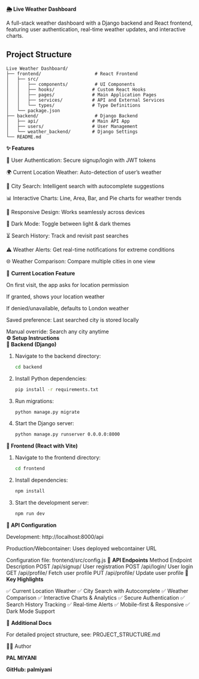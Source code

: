 <b>🌦️ Live Weather Dashboard </b>

A full-stack weather dashboard with a Django backend and React frontend, featuring user authentication, real-time weather updates, and interactive charts.

## Project Structure


```
Live Weather Dashboard/
├── frontend/                    # React Frontend
│   ├── src/
│   │   ├── components/          # UI Components
│   │   ├── hooks/              # Custom React Hooks
│   │   ├── pages/              # Main Application Pages
│   │   ├── services/           # API and External Services
│   │   └── types/              # Type Definitions
│   └── package.json
├── backend/                     # Django Backend
│   ├── api/                    # Main API App
│   ├── users/                  # User Management
│   └── weather_backend/        # Django Settings
└── README.md
```

<b>✨ Features</b>

🔑 User Authentication: Secure signup/login with JWT tokens

🌍 Current Location Weather: Auto-detection of user’s weather

🔎 City Search: Intelligent search with autocomplete suggestions

📊 Interactive Charts: Line, Area, Bar, and Pie charts for weather trends

📱 Responsive Design: Works seamlessly across devices

🌙 Dark Mode: Toggle between light & dark themes

⏳ Search History: Track and revisit past searches

⚠️ Weather Alerts: Get real-time notifications for extreme conditions

🌐 Weather Comparison: Compare multiple cities in one view

📌 <b>Current Location Feature</b>

On first visit, the app asks for location permission

If granted, shows your location weather

If denied/unavailable, defaults to London weather

Saved preference: Last searched city is stored locally

Manual override: Search any city anytime<br>
<b>⚙️ Setup Instructions</b><br>
<b>🔹 Backend (Django)</b><br>

1. Navigate to the backend directory:
   ```bash
   cd backend
   ```

2. Install Python dependencies:
   ```bash
   pip install -r requirements.txt
   ```

3. Run migrations:
   ```bash
   python manage.py migrate
   ```

4. Start the Django server:
   ```bash
   python manage.py runserver 0.0.0.0:8000
   ```

<b>🔹 Frontend (React with Vite)</b>

1. Navigate to the frontend directory:
   ```bash
   cd frontend
   ```

2. Install dependencies:
   ```bash
   npm install
   ```

3. Start the development server:
   ```bash
   npm run dev
   ```

<b>🔗 API Configuration</b>

Development: http://localhost:8000/api

Production/Webcontainer: Uses deployed webcontainer URL

Configuration file: frontend/src/config.js
📡 <b>API Endpoints</b>
Method	Endpoint	Description
POST	/api/signup/	User registration
POST	/api/login/	User login
GET	/api/profile/	Fetch user profile
PUT	/api/profile/	Update user profile
🚀 <b>Key Highlights</b>

✅ Current Location Weather
✅ City Search with Autocomplete
✅ Weather Comparison
✅ Interactive Charts & Analytics
✅ Secure Authentication
✅ Search History Tracking
✅ Real-time Alerts
✅ Mobile-first & Responsive
✅ Dark Mode Support

📖 <b>Additional Docs</b>

For detailed project structure, see:
PROJECT_STRUCTURE.md

👨‍💻 Author

<b>PAL MIYANI</b>

<b>GitHub: palmiyani</b>
